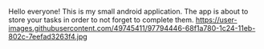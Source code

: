 Hello everyone! This is my small android application. 
The app is about to store your tasks in order to not forget to complete them.
https://user-images.githubusercontent.com/49745411/97794446-68f1a780-1c24-11eb-802c-7eefad3263f4.jpg
